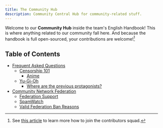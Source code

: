 ```yaml
---
title: The Community Hub
description: Community Central Hub for community-related stuff.
---
```

Welcome to our **Community Hub** inside the team's English Handbook! This is where
anything related to our community fall here. And because the handbook is full
open-sourced, your contributions are welcome![^1]

[^1]: See [this article](../about/CONTRIBUTING) to learn more how to join the contributors squad.

## Table of Contents
* [Frequent Asked Questions](faq)
    * [Censorship 101](faq/censorship-101)
        * [Anime](faq/censorship-101/anime)
    * [Yu-Gi-Oh](faq/yu-gi-oh)
        * [Where are the previous protagonists?](/faq/yu-gi-oh/)
* [Community Network Federation](network-federation)
    * [Federation Support](network-federation/support)
    * [SpamWatch](network-federation/spamwat.ch)
    * [Valid Federation Ban Reasons](network-federation/fedban-reasons)
